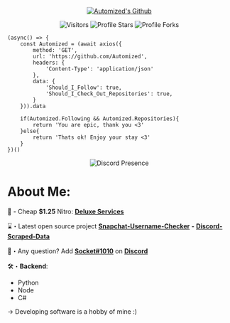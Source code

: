 <p align="center">
  <a href="https://dsc.gg/Automized" target="_blank"> <img src="https://i.imgur.com/k0mE9cf.gif" alt="Automized's Github"/></a>
</p>

<p align="center"><img src="https://gpvc.arturio.dev/Automized" alt="Visitors"></a>
<img src="https://img.shields.io/badge/dynamic/json?&label=Total%20Stars&color=bb2527&style=flat&style=for-the-badge&query=%24.stars&url=https://api.github-star-counter.workers.dev/user/Automized" alt="Profile Stars"></a>
<img src="https://img.shields.io/badge/dynamic/json?&label=Total%20Forks&color=bb2527&style=flat&style=for-the-badge&query=%24.forks&url=https://api.github-star-counter.workers.dev/user/Automized" alt="Profile Forks"></a>

```node
(async() => {
    const Automized = (await axios({
        method: 'GET',
        url: 'https://github.com/Automized',
        headers: {
            'Content-Type': 'application/json'
        },
        data: {
            'Should_I_Follow': true,
            'Should_I_Check_Out_Repositories': true,
        }
    })).data
    
    if(Automized.Following && Automized.Repositories){
        return 'You are epic, thank you <3'
    }else{
        return 'Thats ok! Enjoy your stay <3'
    }
})()
```
<p href="https://discord.gg/socket" align="center">
    <img alt="Discord Presence" src=https://lanyard.cnrad.dev/api/1030581312144285796/>
</p>

# About Me:
💸 - Cheap **$1.25** Nitro: [**Deluxe Services**](https://discord.gg/deluxe-services)

⌛️・Latest open source project [**Snapchat-Username-Checker**](https://github.com/Automized/Snapchat-Username-Checker) **-** [**Discord-Scraped-Data**](https://github.com/Automized/Discord-Scraped-Data)

📩・Any question? Add [**Socket#1010**](https://discord.com/users/1030581312144285796) on [**Discord**](https://discord.com)</a>
<a href="https://discord.com/users/1030581312144285796" target="_blank"></a></p>

🛠・**Backend**:
  - Python
  - Node
  - C#
 
-> Developing software is a hobby of mine :)</a>
